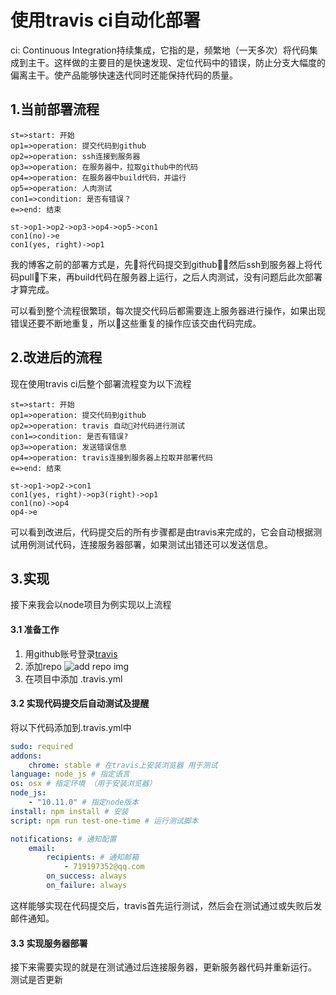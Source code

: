 # 使用travis ci自动化部署

ci: Continuous Integration持续集成，它指的是，频繁地（一天多次）将代码集成到主干。这样做的主要目的是快速发现、定位代码中的错误，防止分支大幅度的偏离主干。使产品能够快速迭代同时还能保持代码的质量。

## 1.当前部署流程

```flow
st=>start: 开始
op1=>operation: 提交代码到github
op2=>operation: ssh连接到服务器
op3=>operation: 在服务器中，拉取github中的代码
op4=>operation: 在服务器中build代码，并运行
op5=>operation: 人肉测试
con1=>condition: 是否有错误？
e=>end: 结束

st->op1->op2->op3->op4->op5->con1
con1(no)->e
con1(yes, right)->op1
```

我的博客之前的部署方式是，先将代码提交到github，然后ssh到服务器上将代码pull下来，再build代码在服务器上运行，之后人肉测试，没有问题后此次部署才算完成。

可以看到整个流程很繁琐，每次提交代码后都需要连上服务器进行操作，如果出现错误还要不断地重复，所以这些重复的操作应该交由代码完成。

## 2.改进后的流程

现在使用travis ci后整个部署流程变为以下流程

```flow
st=>start: 开始
op1=>operation: 提交代码到github
op2=>operation: travis 自动对代码进行测试
con1=>condition: 是否有错误?
op3=>operation: 发送错误信息
op4=>operation: travis连接到服务器上拉取并部署代码
e=>end: 结束

st->op1->op2->con1
con1(yes, right)->op3(right)->op1
con1(no)->op4
op4->e
```

可以看到改进后，代码提交后的所有步骤都是由travis来完成的，它会自动根据测试用例测试代码，连接服务器部署，如果测试出错还可以发送信息。

## 3.实现

接下来我会以node项目为例实现以上流程

#### 3.1 准备工作

1. 用github账号登录[travis](https://travis-ci.com/)
2. 添加repo
    ![add repo img](https://segmentfault.com/img/remote/1460000011218416)
3. 在项目中添加 .travis.yml

#### 3.2 实现代码提交后自动测试及提醒

将以下代码添加到.travis.yml中

```yml
sudo: required
addons:
    chrome: stable # 在travis上安装浏览器 用于测试
language: node_js # 指定语言
os: osx # 指定环境 （用于安装浏览器）
node_js: 
    - "10.11.0" # 指定node版本
install: npm install # 安装
script: npm run test-one-time # 运行测试脚本

notifications: # 通知配置
    email:
        recipients: # 通知邮箱
            - 719197352@qq.com
        on_success: always
        on_failure: always
```

这样能够实现在代码提交后，travis首先运行测试，然后会在测试通过或失败后发邮件通知。

#### 3.3 实现服务器部署

接下来需要实现的就是在测试通过后连接服务器，更新服务器代码并重新运行。
测试是否更新
```yml

```